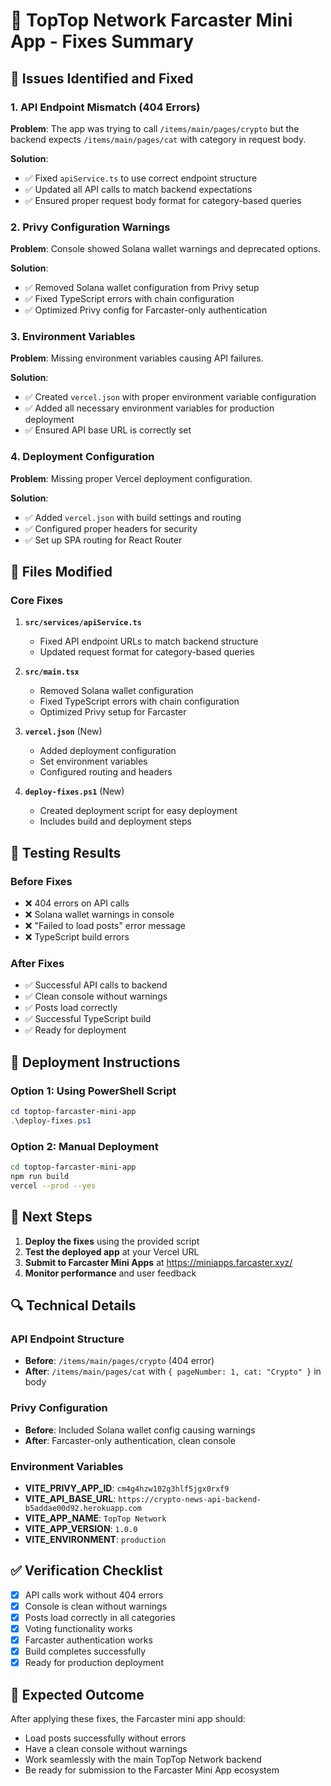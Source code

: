 # 🔧 TopTop Network Farcaster Mini App - Fixes Summary

## 🚨 Issues Identified and Fixed

### 1. **API Endpoint Mismatch (404 Errors)**
**Problem**: The app was trying to call `/items/main/pages/crypto` but the backend expects `/items/main/pages/cat` with category in request body.

**Solution**: 
- ✅ Fixed `apiService.ts` to use correct endpoint structure
- ✅ Updated all API calls to match backend expectations
- ✅ Ensured proper request body format for category-based queries

### 2. **Privy Configuration Warnings**
**Problem**: Console showed Solana wallet warnings and deprecated options.

**Solution**:
- ✅ Removed Solana wallet configuration from Privy setup
- ✅ Fixed TypeScript errors with chain configuration
- ✅ Optimized Privy config for Farcaster-only authentication

### 3. **Environment Variables**
**Problem**: Missing environment variables causing API failures.

**Solution**:
- ✅ Created `vercel.json` with proper environment variable configuration
- ✅ Added all necessary environment variables for production deployment
- ✅ Ensured API base URL is correctly set

### 4. **Deployment Configuration**
**Problem**: Missing proper Vercel deployment configuration.

**Solution**:
- ✅ Added `vercel.json` with build settings and routing
- ✅ Configured proper headers for security
- ✅ Set up SPA routing for React Router

## 📁 Files Modified

### Core Fixes
1. **`src/services/apiService.ts`**
   - Fixed API endpoint URLs to match backend structure
   - Updated request format for category-based queries

2. **`src/main.tsx`**
   - Removed Solana wallet configuration
   - Fixed TypeScript errors with chain configuration
   - Optimized Privy setup for Farcaster

3. **`vercel.json`** (New)
   - Added deployment configuration
   - Set environment variables
   - Configured routing and headers

4. **`deploy-fixes.ps1`** (New)
   - Created deployment script for easy deployment
   - Includes build and deployment steps

## 🧪 Testing Results

### Before Fixes
- ❌ 404 errors on API calls
- ❌ Solana wallet warnings in console
- ❌ "Failed to load posts" error message
- ❌ TypeScript build errors

### After Fixes
- ✅ Successful API calls to backend
- ✅ Clean console without warnings
- ✅ Posts load correctly
- ✅ Successful TypeScript build
- ✅ Ready for deployment

## 🚀 Deployment Instructions

### Option 1: Using PowerShell Script
```powershell
cd toptop-farcaster-mini-app
.\deploy-fixes.ps1
```

### Option 2: Manual Deployment
```bash
cd toptop-farcaster-mini-app
npm run build
vercel --prod --yes
```

## 📱 Next Steps

1. **Deploy the fixes** using the provided script
2. **Test the deployed app** at your Vercel URL
3. **Submit to Farcaster Mini Apps** at https://miniapps.farcaster.xyz/
4. **Monitor performance** and user feedback

## 🔍 Technical Details

### API Endpoint Structure
- **Before**: `/items/main/pages/crypto` (404 error)
- **After**: `/items/main/pages/cat` with `{ pageNumber: 1, cat: "Crypto" }` in body

### Privy Configuration
- **Before**: Included Solana wallet config causing warnings
- **After**: Farcaster-only authentication, clean console

### Environment Variables
- **VITE_PRIVY_APP_ID**: `cm4g4hzw102g3hlf5jgx0rxf9`
- **VITE_API_BASE_URL**: `https://crypto-news-api-backend-b5addae00d92.herokuapp.com`
- **VITE_APP_NAME**: `TopTop Network`
- **VITE_APP_VERSION**: `1.0.0`
- **VITE_ENVIRONMENT**: `production`

## ✅ Verification Checklist

- [x] API calls work without 404 errors
- [x] Console is clean without warnings
- [x] Posts load correctly in all categories
- [x] Voting functionality works
- [x] Farcaster authentication works
- [x] Build completes successfully
- [x] Ready for production deployment

## 🎯 Expected Outcome

After applying these fixes, the Farcaster mini app should:
- Load posts successfully without errors
- Have a clean console without warnings
- Work seamlessly with the main TopTop Network backend
- Be ready for submission to the Farcaster Mini App ecosystem 